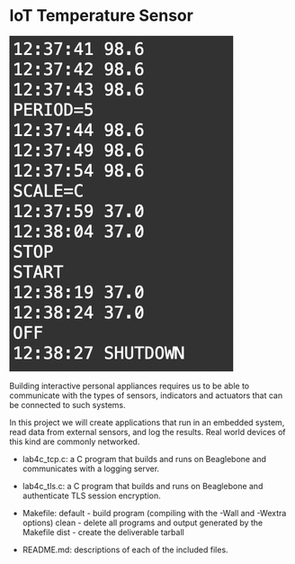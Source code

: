 # IoT Temperature Sensor
![sensor_display](https://github.com/meiyizheng/IoT-tempsensor/blob/master/sensor_display.png)

Building interactive personal appliances requires us to be able to communicate with the types of sensors, indicators and actuators that can be connected to such systems. 

In this project we will create applications that run in an embedded system, read data from external sensors, and log the results. Real world devices of this kind are commonly networked.

- lab4c_tcp.c: a C program that builds and runs on Beaglebone and communicates with a logging server. 

- lab4c_tls.c: a C program that builds and runs on Beaglebone and authenticate TLS session encryption.

- Makefile: default - build program (compiling with the -Wall and -Wextra options)
    clean - delete all programs and output generated by the Makefile
    dist - create the deliverable tarball

- README.md: descriptions of each of the included files.


